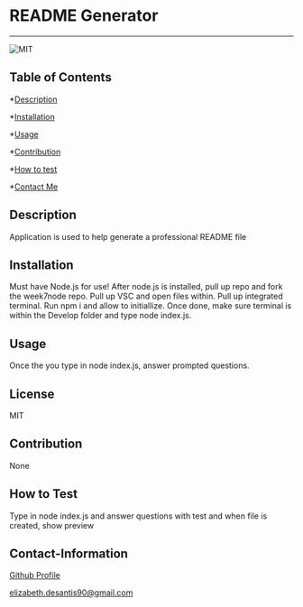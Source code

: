 # README Generator

----

![MIT](https://img.shields.io/badge/License-MIT-blueviolet)

## Table of Contents

*[Description](#description)

*[Installation](#installation)

*[Usage](#usage)

*[Contribution](#contribute)

*[How to test](#test)

*[Contact Me](#Contact-Information)
  
## Description
Application is used to help generate a professional README file
  
## Installation
Must have Node.js for use!  After node.js is installed, pull up repo and fork the week7node repo.  Pull up VSC and open files within.  Pull up integrated terminal.  Run npm i and allow to initiallize.  Once done, make sure terminal is within the Develop folder and type node index.js.
  
## Usage
Once the you type in node index.js, answer prompted questions.

## License
MIT

## Contribution
None
  
## How to Test
Type in node index.js and answer questions with test and when file is created, show preview
  
## Contact-Information
[Github Profile](https://github.com/desantel)

elizabeth.desantis90@gmail.com
